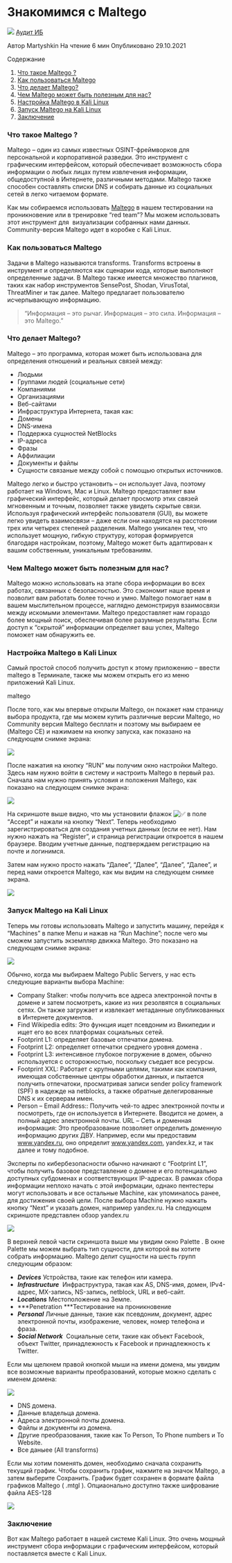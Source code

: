 # Знакомимся с Maltego

![](https://itsecforu.ru/wp-content/uploads/2021/10/maltego-870x400.jpg) [Аудит ИБ](https://itsecforu.ru/category/%d0%b0%d1%83%d0%b4%d0%b8%d1%82-%d0%b8%d0%b1/)

Автор Martyshkin На чтение 6 мин Опубликовано 29.10.2021

Содержание

1.  [Что такое Maltego ?](https://itsecforu.ru/2021/10/29/%d0%b7%d0%bd%d0%b0%d0%ba%d0%be%d0%bc%d0%b8%d0%bc%d1%81%d1%8f-%d1%81-maltego/#chto-takoe-maltego)
2.  [Как пользоваться Maltego](https://itsecforu.ru/2021/10/29/%d0%b7%d0%bd%d0%b0%d0%ba%d0%be%d0%bc%d0%b8%d0%bc%d1%81%d1%8f-%d1%81-maltego/#kak-polzovatsya-maltego)
3.  [Что делает Maltego?](https://itsecforu.ru/2021/10/29/%d0%b7%d0%bd%d0%b0%d0%ba%d0%be%d0%bc%d0%b8%d0%bc%d1%81%d1%8f-%d1%81-maltego/#chto-delaet-maltego)
4.  [Чем Maltego может быть полезным для нас?](https://itsecforu.ru/2021/10/29/%d0%b7%d0%bd%d0%b0%d0%ba%d0%be%d0%bc%d0%b8%d0%bc%d1%81%d1%8f-%d1%81-maltego/#chem-maltego-mozhet-byt-poleznym-dlya-nas)
5.  [Настройка Maltego в Kali Linux](https://itsecforu.ru/2021/10/29/%d0%b7%d0%bd%d0%b0%d0%ba%d0%be%d0%bc%d0%b8%d0%bc%d1%81%d1%8f-%d1%81-maltego/#nastroyka-maltego-v-kali-linux)
6.  [Запуск Maltego на Kali Linux](https://itsecforu.ru/2021/10/29/%d0%b7%d0%bd%d0%b0%d0%ba%d0%be%d0%bc%d0%b8%d0%bc%d1%81%d1%8f-%d1%81-maltego/#zapusk-maltego-na-kali-linux)
7.  [Заключение](https://itsecforu.ru/2021/10/29/%d0%b7%d0%bd%d0%b0%d0%ba%d0%be%d0%bc%d0%b8%d0%bc%d1%81%d1%8f-%d1%81-maltego/#zaklyuchenie)

### Что такое Maltego ?

Maltego – один из самых известных OSINT-фреймворков для персональной и корпоративной разведки. Это инструмент с графическим интерфейсом, который обеспечивает возможность сбора информации о любых лицах путем извлечения информации, общедоступной в Интернете, различными методами. Maltego также способен составлять списки DNS и собирать данные из социальных сетей в легко читаемом формате.

Как мы собираемся использовать [Maltego](https://itsecforu.ru/2018/04/28/%d0%b2%d1%8b%d0%bf%d0%be%d0%bb%d0%bd%d0%b5%d0%bd%d0%b8%d0%b5-%d1%81%d0%ba%d0%b0%d0%bd%d0%b8%d1%80%d0%be%d0%b2%d0%b0%d0%bd%d0%b8%d1%8f-%d1%83%d1%8f%d0%b7%d0%b2%d0%b8%d0%bc%d0%be%d1%81%d1%82%d0%b5%d0%b9/) в нашем тестировании на проникновение или в тренировке “red team”? Мы можем использовать этот инструмент для  визуализации собранных нами данных. Community-версия Maltego идет в коробке с Kali Linux.

### Как пользоваться Maltego

Задачи в Maltego называются transforms. Transforms встроены в инструмент и определяются как сценарии кода, которые выполняют определенные задачи. В Maltego также имеется множество плагинов, таких как набор инструментов SensePost, Shodan, VirusTotal, ThreatMiner и так далее. Maltego предлагает пользователю исчерпывающую информацию.

> “Информация – это рычаг. Информация – это сила. Информация – это Maltego.”

### Что делает Maltego?

Maltego – это программа, которая может быть использована для определения отношений и реальных связей между:

*   Людьми
*   Группами людей (социальные сети)
*   Компаниями
*   Организациями
*   Веб-сайтами
*   Инфраструктура Интернета, такая как:
*   Домены
*   DNS-имена
*   Поддержка сущностей NetBlocks
*   IP-адреса
*   Фразы
*   Аффилиации
*   Документы и файлы
*   Cущности связаные между собой с помощью открытых источников.

Maltego легко и быстро установить – он использует Java, поэтому работает на Windows, Mac и Linux. Maltego предоставляет вам графический интерфейс, который делает просмотр этих связей мгновенным и точным, позволяет также увидеть скрытые связи.
Используя графический интерфейс пользователя (GUI), вы можете легко увидеть взаимосвязи – даже если они находятся на расстоянии трех или четырех степеней разделения.
Maltego уникален тем, что использует мощную, гибкую структуру, которая формируется благодаря настройкам, поэтому, Maltego может быть адаптирован к вашим собственным, уникальным требованиям.

### Чем Maltego может быть полезным для нас?

Maltego можно использовать на этапе сбора информации во всех работах, связанных с безопасностью. Это сэкономит наше время и позволит вам работать более точно и умно.
Maltego помогает нам в вашем мыслительном процессе, наглядно демонстрируя взаимосвязи между искомыми элементами.
Maltego предоставляет нам гораздо более мощный поиск, обеспечивая более разумные результаты.
Если доступ к “скрытой” информации определяет ваш успех, Maltego поможет нам обнаружить ее.

### Настройка Maltego в Kali Linux

Самый простой способ получить доступ к этому приложению – ввести maltego в Терминале, также мы можем открыть его из меню приложений Kali Linux.

maltego

После того, как мы впервые открыли Maltego, он покажет нам страницу выбора продукта, где мы можем купить различные версии Maltego, но Community версия Maltego бесплатн и поэтому мы выбираем ее (Maltego CE) и нажимаем на кнопку запуска, как показано на следующем снимке экрана:

![](https://itsecforu.ru/wp-content/uploads/2021/10/1-1.jpg)

После нажатия на кнопку “RUN” мы получим окно настройки Maltego. Здесь нам нужно войти в систему и настроить Maltego в первый раз. Сначала нам нужно принять условия и положения Maltego, как показано на следующем снимке экрана:

![](https://itsecforu.ru/wp-content/uploads/2021/10/2-1.jpg)

На скриншоте выше видно, что мы установили флажок ![✅](https://s.w.org/images/core/emoji/13.0.1/svg/2705.svg) в поле “Accept” и нажали на кнопку “Next”.
Теперь необходимо зарегистрироваться для создания учетных данных (если ее нет). Нам нужно нажать на “Register”, и страница регистрации откроется в нашем браузере. Вводим учетные данные, подтверждаем регистрацию на почте и логинимся.

Затем нам нужно просто нажать “Далее”, “Далее”, “Далее”, “Далее”, и перед нами откроется Maltego, как мы видим на следующем снимке экрана.

![](https://itsecforu.ru/wp-content/uploads/2021/10/3-1.jpg)

### Запуск Maltego на Kali Linux

Теперь мы готовы использовать Maltego и запустить машину, перейдя к “Machines” в папке Menu и нажав на “Run Machine”; после чего мы сможем запустить экземпляр движка Maltego. Это показано на следующем снимке экрана:

![](https://itsecforu.ru/wp-content/uploads/2021/10/4-1.jpg)

Обычно, когда мы выбираем Maltego Public Servers, у нас есть следующие варианты выбора Machine:

*   Company Stalker: чтобы получить все адреса электронной почты в домене и затем посмотреть, какие из них резолвятся в социальных сетях. Он также загружает и извлекает метаданные опубликованных в Интернете документов.
*   Find Wikipedia edits: Это функция ищет псевдоним из Википедии и ищет его во всех платформах социальных сетей.
*   Footprint L1: определяет базовые отпечатки домена.
*   Footprint L2: определяет отпечатки среднего уровня домена .
*   Footprint L3: интенсивное глубокое погружение в домен, обычно используется с осторожностью, поскольку съедает все ресурсы.
*   Footprint XXL: Работает с крупными целями, такими как компания, имеющая собственные центры обработки данных, и пытается получить отпечатоки, просматривая записи sender policy framework (SPF) в надежде на netblocks, а также обратные делегированные DNS к их серверам имен.
*   Person – Email Address:: Получить чей-то адрес электронной почты и посмотреть, где он используется в Интернете. Вводится не домен, а полный адрес электронной почты.
    URL – Сеть и доменная информация: Это преобразование позволяет определить доменную информацию других ДВУ. Например, если мы предоставим www.yandex.ru, оно определит www.yandex.com, yandex.kz, и так далее и тому подобное.

Эксперты по кибербезопасности обычно начинают с “Footprint L1”, чтобы получить базовое представление о домене и его потенциально доступных субдоменах и соответствующих IP-адресах. В рамках сбора информации неплохо начать с этой информации, однако пентестеры могут использовать и все остальные Machine, как упоминалось ранее, для достижения своей цели. После выбора Machine нужно нажать кнопку “Next” и указать домен, например yandex.ru. На следующем скриншоте представлен обзор yandex.ru

![](https://itsecforu.ru/wp-content/uploads/2021/10/6-2.jpg)

В верхней левой части скриншота выше мы увидим окно Palette . В окне Palette мы можем выбрать тип сущности, для которой вы хотите собрать информацию. Maltego делит сущности на шесть групп следующим образом:

*   ***Devices*** Устройства, такие как телефон или камера.
*   ***Infrastructure***  Инфраструктура, такая как AS, DNS-имя, домен, IPv4-адрес, MX-запись, NS-запись, netblock, URL и веб-сайт.
*   ***Locations*** Местоположение на Земле.
*   ***Penetration ***Тестирование на проникновение
*   ***Personal*** Личные данные, такие как псевдоним, документ, адрес электронной почты, изображение, человек, номер телефона и фраза.
*   ***Social Network***  Социальные сети, такие как объект Facebook, объект Twitter, принадлежность к Facebook и принадлежность к Twitter.

Если мы щелкнем правой кнопкой мыши на имени домена, мы увидим все возможные варианты преобразований, которые можно сделать с именем домена:

![](https://itsecforu.ru/wp-content/uploads/2021/10/7-1.jpg)

*   DNS домена.
*   Данные владельца домена.
*   Адреса электронной почты домена.
*   Файлы и документы из домена.
*   Другие преобразования, такие как To Person, To Phone numbers и To Website.
*   Все даныее (All transforms)

Если мы хотим поменять домен, необходимо сначала сохранить текущий график. Чтобы сохранить график, нажмите на значок Maltego, а затем выберите Сохранить. График будет сохранен в формате файла графиков Maltego ( .mtgl ). Опциаонально доступно также шифрование файла AES-128

![](https://itsecforu.ru/wp-content/uploads/2021/10/8.jpg)

### Заключение

Вот как Maltego работает в нашей системе Kali Linux. Это очень мощный инструмент сбора информации с графическим интерфейсом, который поставляется вместе с Kali Linux.
